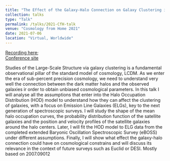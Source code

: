 ```yaml
---
title: "The Effect of the Galaxy-Halo Connection on Galaxy Clustering in the Advent of Stage-IV Experiments"
collection: talks
type: "Talk"
permalink: /talks/2021-CfH-talk
venue: "Cosmology from Home 2021"
date: 2021-07-06
location: "Virtual, Worldwide"
---
```


[Recording here](https://www.youtube.com/watch?v=aUKFCOOier0);  
[Conference site](https://www.cosmologyfromhome.com/)

Studies of the Large-Scale Structure via galaxy clustering is a fundamental observational pillar of the standard model of cosmology, LCDM. As we enter the era of sub-percent precision cosmology, we need to understand very well the connection between the dark matter halos and the observed galaxies ir order to obtain unbiased cosmological parameters. In this talk I will analyse all the assumptions that enter into the Halo Occupation Distribution (HOD) model to understand how they can affect the clustering of galaxies, with a focus on Emission Line Galaxies (ELGs), key to the next generation of spectroscopic surveys. I will study the shape of the mean halo occupation curves, the probability distribution function of the satellite galaxies and the position and velocity profiles of the satellite galaxies around the halo centers. Later, I will fit the HOD model to ELG data from the completed extended Baryonic Oscillation Spectroscopic Survey (eBOSS) under different assumptions. Finally, I will show what effect the galaxy-halo connection could have on cosmological constrains and will discuss its relevance in the context of future surveys such as Euclid or DESI. 
Mostly based on 2007.09012
